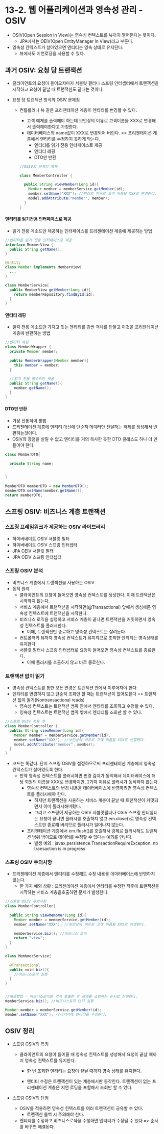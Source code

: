 # 13-2. 웹 어플리케이션과 영속성 관리 - OSIV

- OSIV(Open Session In View)는 영속성 컨텍스트를 뷰까지 열어둔다는 뜻이다.
  - JPA에서는 OEIV(Open EntityManager In View)라고 부른다.
- 영속성 컨텍스트가 살아있으면 엔티티는 영속 상태로 유지된다.
  - 뷰에서도 지연로딩을 사용할 수 있다.

## 과거 OSIV: 요청 당 트랜잭션

- 클라이언트의 요청이 들어오자마자 서블릿 필터나 스프링 인터셉터에서 트랜잭션을 시작하고 요청이 끝날 때 트랜잭션도 끝내는 것이다.

- 요청 당 트랜잭션 방식의 OSIV 문제점

  - 컨틀롤러나 뷰 같은 프리젠테이션 계층이 엔티티를 변경할 수 있다.

    - 고객 예제를 출력해야 하는데 보안상의 이유르 고객이름을 XXX로 변경해서 출력해야한다고 가정한다.
    - 데이터베이스의 name값이 XXX로 변경되어 버린다. => 프리젠테이션 계층에서 엔티티를 수정하지 못하게 막는다.
      - 엔티티를 읽기 전용 인터페이스로 제공
      - 엔티티 레핑
      - DTO만 반환

    ```java
    //OSIV의 문제점 예제
    
    class MemberController {
      
      public String viewMember(Long id){
        Member member = memberService.getMember(id);
        member.setName("XXX"); //봔상의 이유로 고객 이름을 XXX로 변경한다.
        model.addAttribute("member", member);
      }
    }
    ```

#### 엔티티를 읽기전용 인터페이스로 제공

- 읽기 전용 메소드만 제공하는 인터페이스를 프리젠테이션 계층에 제공하는 방법

```java
//엔티티를 읽기 전용 인터페이스로 제공
interface MemberView {
  public String getName();
}

@Entity
class Member implements MemberView{
  ...
}

class MemberService{
  public MemberView getMember(Long id){
    return memberRepository.findById(id);
  }
}
```

#### 엔티티 레핑

- 일릭 전용 메소드만 가지고 잇는 엔티티를 감싼 객체를 만들고 이것을 프리젠테이션 계층에 반환하는 방법

```java
//엔티티 레핑
class MemberWrapper {
  private Member member;
  
  public MemberWrapper(Member member){
    this.member = member;
  }
  
  //읽기 전용 메소드만 제공
  public String getName(){
    member.getName();
  }
}
```

#### DTO만 반환

- 가장 전통적이 방법
- 프리젠테이션 계층에 엔티티 대신에 단순히 데이터만 전달하는 객체를 생성해서 반환하는것이다.
- OSIV의 장점을 살릴 수 없고 엔티티를 거의 복사한 듯한 DTO 클래스도 하나 더 만들어야 한다.

```java
class MemberDTO{
  
  private String name;
  
 
}

MemberDTO memberDTO = new MemberDTO();
memberDTO.setName(member.getName());
return memberDTO;
```

## 스프링 OSIV: 비즈니스 계층 트랜잭션

### 스프링 프레임워크가 제공하는 OSIV 라이브러리

- 하이버네이트 OSIV 서블릿 필터
- 하이버네이트 OSIV 스프링 인터셉터
- JPA OEIV 서블릿 필터
- JPA OEIV 스프링 인터셉터

### 스프링 OSIV 분석

- 비즈니스 계층에서 트랜잭션을 사용하는 OSIV
- 동작 원리
  - 클라이언트의 요청이 들어오면 영속성 컨텍스트를 생성한다. 이때 트랜잭션은 시작하지 않는다.
  - 서비스 계층에서 트랜잭션을 시작하면(@Transactional) 앞에서 생성해둔 영속성 컨텍스트에 트랜잭션을 시작한다.
  - 비즈니스 로직을 실행하고 서비스 계층이 끝나면 트랜잭션을 커밋하면서 영속성 컨텍스트를 플러시한다.
    - 이때, 트랜잭션만 종료하고 영속성 컨텍스트는 살려둔다.
  - 컨트롤러와 뷰까지 영속성 컨텍스트가 유지되므로 조회한 엔티티는 영속상태를 유지한다.
  - 서블릿 필터나 스프링 인터셉터로 요청이 들어오면 영속성 컨텍스트를 종료한다.
    - 이때 플러시를 호출하지 않고 바로 종료한다.

### 트랜잭션 없이 읽기

- 영속성 컨텍스트를 통한 모든 변경은 트랜잭션 안에서 이루어져야 한다.
- 엔티티를 변경하지 않고 단순히 조회만 할 때는 트랜잭션이 없어도된다 => 트랜잭션 없이 읽기(Nontransactional reads)
  - 영속성 컨텍스트는 트랜잭션 범위 안에서 엔티티를 조회하고 수정할 수 있다.
  - 영속성 컨텍스트는 트랜잭션 범위 밖에서 엔티티를 조회만 할 수 있다.

```java
//스프링 OSIV 적용 후
class MemberController {
  public String viewMember(Long id){
    Member member = memberService.getMember(id);
    member.setName("XXX"); //보안상의 이유로 고객 이름을 XXX로 변경했다.
    model.addAttribute("member", member);
  }
}
```

- 코드는 똑같다. 단지 스프링 OSIV를 설정하므로써 프리젠테이션 계층에서 영속성 컨텍스트가 살아있도록 한다.
  - 만약 영속성 컨텍스트를 플러시하면 변경 감지가 동작해서 데이터베이스에 해당 회원의 이름을 XXX로 변경하지만, 2가지 이유로 플러시가 동작하지 않는다.
    - 영속성 컨텍스트의 변경 내용을 데이터베이스에 반영하려면 영속성 컨텍스트를 플러시해야 한다.
      - 하지만 트랜잭션을 사용하는 서비스 계층이 끝날 때 트랜잭션이 커밋되면서 이미 플러시해버렸다.
      - 그리고 스프링이 제공하는 OSIV 서블릿필터나 OSIV 스프링 인터셉터는 요청이 끝나면 플러시를 호출하지 않고 em.close()로 영속성 컨텍스트만 종료해 버리므로 플러시가 일어나지 않는다.
    - 프리젠테이션 계층에서 em.flush()를 호출해서 강제로 플러시해도 트랜잭션 범위 밖이므로 데이터를 수정할 수 없다는 예외를 만난다.
      - 발생 예외 : javax.persistence.TransactionRequireException: no transaction is in progress

### 스프링 OSIV 주의사항

- 프리젠테이션 계층에서 엔티티를 수정해도 수정 내용을 데이터베이스에 반영하지 않는다.
  - 한 가지 예외 상황 : 프리젠테이션 계층에서 엔티티를 수정한 직후에 트랜잭션을 시작하는 서비스 계층을호출하면 문제가 발생한다.

```java
//스프링 OSIV 주의사항
class MemberController{
  
  public String viewMembmer(Long id){
    Member member = memberService.getMember(id);
    member.setName("XXX"); //보안상의 이유로 고객 이름을 XXX로 변경한다.
    
    memberService.biz(); //비즈니스 로직
    return "view";
  }
}

class MembmerService{
  
  @Transactional
  public void biz(){
    //비즈니스로직 실행
  }
}


//해결방법 - 비즈니스로직을 먼저 호출한 후 결과를 조회하는 순서로 진행한다.
memberService.biz(); //비즈니스로직 먼저 실행

Member member = memberService.getMember(id);
member.setName("XXX"); //마지막에 엔티티를 수정한다.
```

## OSIV 정리

- 스프링 OSIV의 특징

  - 클라이언트의 요청이 들어올 때 영속성 컨텍스트를 생성해서 요청이 끝날 때까지 영속성 컨텍스트를 유지한다.

    - 한 번 조회한 엔티티는 요청이 끝날 때까지 영속 상태를 유지한다.

    - 엔티티 수정은 트랜잭션이 있는 계층에서만 동작한다. 트랜잭션이 없는 프리젠테이션 계층은 지연 로딩을 포함해서 조회만 할 수 있다.

- 스프링  OSIV의 단점

  - OSIV를 적용하면 영속성 컨텍스트를 여러 트랜잭션이 공유할 수 있다.
    - 트랜잭션 롤백 시 주의해야 한다.
  - 엔티티를 수정하고 비즈니스로직을 수행하면 엔티티가 수정될 수 있다 => 순서를 바꾸면 해결된다.